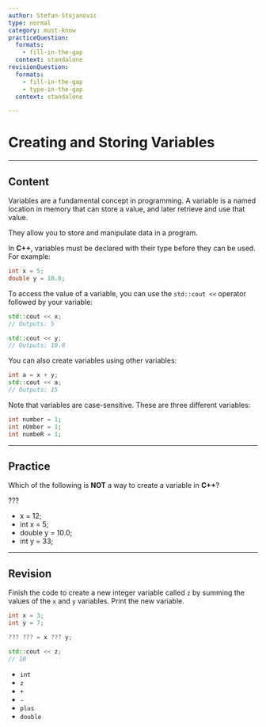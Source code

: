 ```yaml
---
author: Stefan-Stojanovic
type: normal
category: must-know
practiceQuestion:
  formats:
    - fill-in-the-gap
  context: standalone
revisionQuestion:
  formats:
    - fill-in-the-gap
    - type-in-the-gap
  context: standalone

---
```


# Creating and Storing Variables

---

## Content

Variables are a fundamental concept in programming. A variable is a named location in memory that can store a value, and later retrieve and use that value. 

They allow you to store and manipulate data in a program.

In **C++**, variables must be declared with their type before they can be used. For example:
```cpp
int x = 5;
double y = 10.0;
```

To access the value of a variable, you can use the `std::cout <<` operator followed by your variable:
```cpp
std::cout << x;
// Outputs: 5

std::cout << y;
// Outputs: 10.0
```

You can also create variables using other variables:
```cpp
int a = x + y;
std::cout << a;
// Outputs: 15
```

Note that variables are case-sensitive. These are three different variables:
```php
int number = 1;
int nUmber = 1;
int numbeR = 1;
```

---
## Practice

Which of the following is **NOT** a way to create a variable in **C++**?

???

- x = 12;
- int x = 5;
- double y = 10.0;
- int y = 33;

---
## Revision

Finish the code to create a new integer variable called `z` by summing the values of the `x` and `y` variables. Print the new variable.
```cpp
int x = 3;
int y = 7;

??? ??? = x ??? y;

std::cout << z;
// 10
```

- `int`
- `z`
- `+`
- `-`
- `plus`
- `double`
